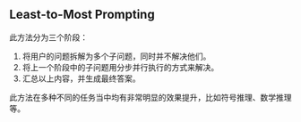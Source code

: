 ---
---

## Least-to-Most Prompting

此方法分为三个阶段：
1. 将用户的问题拆解为多个子问题，同时并不解决他们。
2. 将上一个阶段中的子问题用分步并行执行的方式来解决。
3. 汇总以上内容，并生成最终答案。

此方法在多种不同的任务当中均有非常明显的效果提升，比如符号推理、数学推理等。